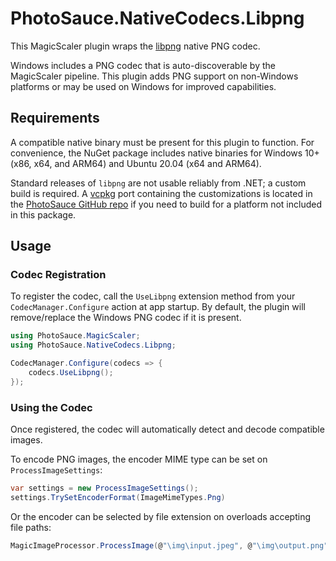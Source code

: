 PhotoSauce.NativeCodecs.Libpng
==============================

This MagicScaler plugin wraps the [libpng](http://www.libpng.org/pub/png/libpng.html) native PNG codec.

Windows includes a PNG codec that is auto-discoverable by the MagicScaler pipeline.  This plugin adds PNG support on non-Windows platforms or may be used on Windows for improved capabilities.

Requirements
------------

A compatible native binary must be present for this plugin to function.  For convenience, the NuGet package includes native binaries for Windows 10+ (x86, x64, and ARM64) and Ubuntu 20.04 (x64 and ARM64).

Standard releases of `libpng` are not usable reliably from .NET; a custom build is required.  A [vcpkg](https://github.com/microsoft/vcpkg) port containing the customizations is located in the [PhotoSauce GitHub repo](https://github.com/saucecontrol/PhotoSauce/tree/master/build/vcpkg/ports/pspng) if you need to build for a platform not included in this package.

Usage
-----

### Codec Registration

To register the codec, call the `UseLibpng` extension method from your `CodecManager.Configure` action at app startup.  By default, the plugin will remove/replace the Windows PNG codec if it is present.

```C#
using PhotoSauce.MagicScaler;
using PhotoSauce.NativeCodecs.Libpng;

CodecManager.Configure(codecs => {
    codecs.UseLibpng();
});
```

### Using the Codec

Once registered, the codec will automatically detect and decode compatible images.

To encode PNG images, the encoder MIME type can be set on `ProcessImageSettings`:

```C#
var settings = new ProcessImageSettings();
settings.TrySetEncoderFormat(ImageMimeTypes.Png)
```

Or the encoder can be selected by file extension on overloads accepting file paths:

```C#
MagicImageProcessor.ProcessImage(@"\img\input.jpeg", @"\img\output.png", settings);
```
